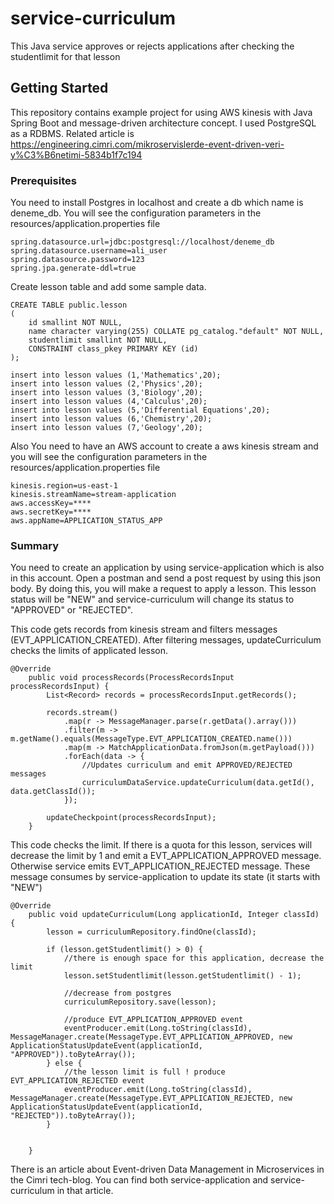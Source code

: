 # service-curriculum
This Java service approves or rejects applications after checking the studentlimit for that lesson

## Getting Started

This repository contains example project for using AWS kinesis with Java Spring Boot and message-driven architecture concept. I used PostgreSQL as a RDBMS. Related article is https://engineering.cimri.com/mikroservislerde-event-driven-veri-y%C3%B6netimi-5834b1f7c194

### Prerequisites

You need to install Postgres in localhost and create a db which name is deneme_db. You will see the configuration parameters in the resources/application.properties file

```
spring.datasource.url=jdbc:postgresql://localhost/deneme_db
spring.datasource.username=ali_user
spring.datasource.password=123
spring.jpa.generate-ddl=true
```

Create lesson table and add some sample data.
```
﻿CREATE TABLE public.lesson
(
    id smallint NOT NULL,
    name character varying(255) COLLATE pg_catalog."default" NOT NULL,
    studentlimit smallint NOT NULL,
    CONSTRAINT class_pkey PRIMARY KEY (id)
);

insert into lesson values (1,'Mathematics',20);
insert into lesson values (2,'Physics',20);
insert into lesson values (3,'Biology',20);
insert into lesson values (4,'Calculus',20);
insert into lesson values (5,'Differential Equations',20);
insert into lesson values (6,'Chemistry',20);
insert into lesson values (7,'Geology',20);
```

Also You need to have an AWS account to create a aws kinesis stream and you will see the configuration parameters in the resources/application.properties file

```
kinesis.region=us-east-1
kinesis.streamName=stream-application
aws.accessKey=****
aws.secretKey=****
aws.appName=APPLICATION_STATUS_APP
```

### Summary

You need to create an application by using service-application which is also in this account. Open a postman and send a post request by using this json body. By doing this, you will make a request to apply a lesson. This lesson status will be "NEW" and service-curriculum will change its status to "APPROVED" or "REJECTED".

This code gets records from kinesis stream and filters messages (EVT_APPLICATION_CREATED). After filtering messages, updateCurriculum checks the limits of applicated lesson.
```
@Override
    public void processRecords(ProcessRecordsInput processRecordsInput) {
        List<Record> records = processRecordsInput.getRecords();

        records.stream()
            .map(r -> MessageManager.parse(r.getData().array()))
            .filter(m -> m.getName().equals(MessageType.EVT_APPLICATION_CREATED.name()))
            .map(m -> MatchApplicationData.fromJson(m.getPayload()))
            .forEach(data -> {
                //Updates curriculum and emit APPROVED/REJECTED messages
                curriculumDataService.updateCurriculum(data.getId(), data.getClassId());
            });

        updateCheckpoint(processRecordsInput);
    }
```

This code checks the limit. If there is a quota for this lesson, services will decrease the limit by 1 and emit a EVT_APPLICATION_APPROVED message.
Otherwise service emits EVT_APPLICATION_REJECTED message. These message consumes by service-application to update its state (it starts with "NEW")
```
@Override
    public void updateCurriculum(Long applicationId, Integer classId) {
        lesson = curriculumRepository.findOne(classId);

        if (lesson.getStudentlimit() > 0) {
            //there is enough space for this application, decrease the limit
            lesson.setStudentlimit(lesson.getStudentlimit() - 1);

            //decrease from postgres
            curriculumRepository.save(lesson);

            //produce EVT_APPLICATION_APPROVED event
            eventProducer.emit(Long.toString(classId), MessageManager.create(MessageType.EVT_APPLICATION_APPROVED, new ApplicationStatusUpdateEvent(applicationId, "APPROVED")).toByteArray());
        } else {
            //the lesson limit is full ! produce EVT_APPLICATION_REJECTED event
            eventProducer.emit(Long.toString(classId), MessageManager.create(MessageType.EVT_APPLICATION_REJECTED, new ApplicationStatusUpdateEvent(applicationId, "REJECTED")).toByteArray());
        }


    }
```
There is an article about Event-driven Data Management in Microservices in the Cimri tech-blog. You can find both service-application and service-curriculum in that article.
